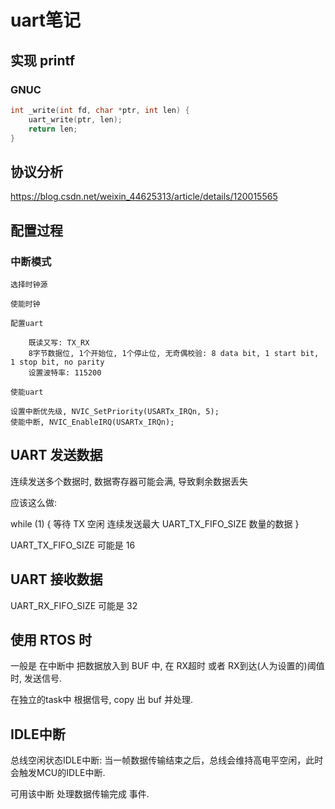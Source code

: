 # uart笔记

## 实现 printf

### __GNUC__

```c
int _write(int fd, char *ptr, int len) {
    uart_write(ptr, len);
    return len;
}
```


## 协议分析

https://blog.csdn.net/weixin_44625313/article/details/120015565

## 配置过程

### 中断模式

    选择时钟源

    使能时钟

    配置uart

        既读又写: TX_RX
        8字节数据位, 1个开始位, 1个停止位, 无奇偶校验: 8 data bit, 1 start bit, 1 stop bit, no parity
        设置波特率: 115200

    使能uart

    设置中断优先级, NVIC_SetPriority(USARTx_IRQn, 5);
    使能中断, NVIC_EnableIRQ(USARTx_IRQn);

## UART 发送数据

连续发送多个数据时, 数据寄存器可能会满, 导致剩余数据丢失

应该这么做:

while (1) {
    等待 TX 空闲
    连续发送最大 UART_TX_FIFO_SIZE 数量的数据
}

UART_TX_FIFO_SIZE 可能是 16

## UART 接收数据

UART_RX_FIFO_SIZE 可能是 32

## 使用 RTOS 时

一般是 在中断中 把数据放入到 BUF 中, 在 RX超时 或者 RX到达(人为设置的)阈值时, 发送信号.

在独立的task中 根据信号, copy 出 buf 并处理.

## IDLE中断

总线空闲状态IDLE中断: 当一帧数据传输结束之后，总线会维持高电平空闲，此时会触发MCU的IDLE中断.

可用该中断 处理数据传输完成 事件.

